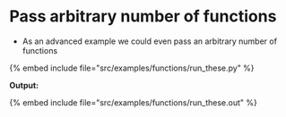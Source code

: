 # Pass arbitrary number of functions


* As an advanced example we could even pass an arbitrary number of functions

{% embed include file="src/examples/functions/run_these.py" %}

**Output:**

{% embed include file="src/examples/functions/run_these.out" %}




